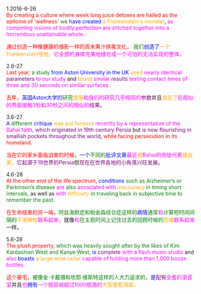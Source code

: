 1.2016-6-26     
</font><font color=Red>By creating a culture where week long juice detoxes are hailed as the epitome of 'wellness' </font> <font color=Green>we </font><font color=Blue>have created </font><font color=Orange>a Frankenstein's monster</font>, </font><font color=Magenta>as competing visions of bodily perfection are stitched together into a horrendous unattainable whole. 
    
</font> <font color=Red>通过创造一种像健康的缩影一样的周末果汁排毒文化，</font> <font color=Green>我们</font><font color=Blue>创造了</font><font color=Orange>一个Frankenstein怪物，</font><font color=Magenta>它全部的身体完美地缝合成一个可怕的无法实现的整体。</font>

2.6-27   
</font><font color=Red>Last year, </font> <font color=Green>a study </font><font color=Blue>from Aston University in the UK </font><font color=Orange>used </font><font color=Magenta>nearly identical </font><font color=Purple>parameters </font><font color=Magenta>to our study </font>and </font><font color=Orange>found </font><font color=Magenta>similar </font><font color=Purple>results </font><font color=Magenta>testing contact times of three and 30 seconds on similar surfaces.

</font><font color=Red>去年，</font><font color=Blue>英国Aston大学的</font><font color=Green>研究</font><font color=Orange>使用</font><font color=Magenta>和我们的研究几乎相同的</font><font color=Purple>参数</font>并且</font><font color=Orange>发现了</font><font color=Magenta>在相似的界面接触3秒和30秒之间的相似的</font><font color=Purple>结果。</font>

3.6-27  
</font><font color=Blue>A </font><font color=Green>different </font><font color=Blue>critique </font><font color=Orange>was put forward </font><font color=Magenta>recently by a representative of the Bahai faith, </font><font color=Purple>which originated in 19th century Persia </font>but </font><font color=Purple>is now flourishing in smallish pockets throughout the world, </font><font color=Red>while facing persecution in its homeland.

</font><font color=Red>当在它的家乡面临迫害的时候，</font><font color=Blue>一个</font><font color=Green>不同的</font><font color=Blue>批评文章</font><font color=Magenta>最近</font><font color=Orange>被</font><font color=Magenta>Bahai的信徒代表</font><font color=Orange>提出来，</font><font color=Purple>它起源于19世界的Persia</font>但</font><font color=Purple>现在在世界各地的小角落兴旺发展。</font>

4.6-28      
</font><font color=Red>At the other end of the life spectrum, </font><font color=Blue>conditions </font><font color=Green>such as Alzheimer’s or Parkinson’s disease </font><font color=Magenta>are </font><font color=Green>also </font><font color=Magenta>associated with </font><font color=Orange>inaccuracy </font><font color=Green>in timing short intervals, </font>as well as </font><font color=Magenta>with </font><font color=Orange>difficulty </font><font color=Green>in traveling back in subjective time to remember the past.

</font><font color=Red>在生命结束的另一端，</font><font color=Green>阿兹海默症和帕金森综合症这样的</font><font color=Blue>病情</font><font color=Green>通常</font><font color=Magenta>和</font><font color=Green>计算短时间间隔的</font><font color=Orange>不准确性</font><font color=Magenta>联系起来，</font>就像</font><font color=Magenta>和</font><font color=Green>在主观时间上记住过去的回顾时候的</font><font color=Orange>困难</font><font color=Magenta>联系起来</font>一样。

5.6-28    
</font><font color=Red>The plush property, </font><font color=Green>which was heavily sought after by the likes of Kim Kardashian West and Kanye West, </font><font color=Blue>is </font><font color=Purple>complete </font><font color=Magenta>with a flash music studio </font>and </font><font color=Magenta>also </font><font color=Blue>boasts </font><font color=Orange>a large wine cellar </font><font color=Magenta>capable of holding more than 1,000 booze bottles.

</font><font color=Red>这个豪宅，</font><font color=Green>被像金·卡戴珊和坎耶·维斯特这样的人大力追求的，</font><font color=Blue>是</font><font color=Purple>配有</font><font color=Magenta>全套的录音室</font>并且</font><font color=Magenta>也</font><font color=Blue>拥有</font><font color=Magenta>一个能容纳超过1000瓶酒的</font><font color=Orange>大型葡萄酒窖。